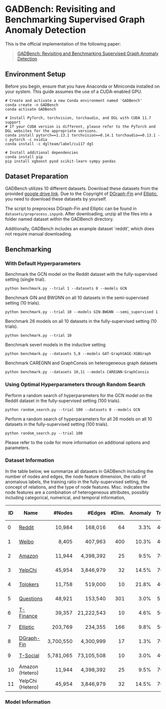 # GADBench: Revisiting and Benchmarking Supervised Graph Anomaly Detection

This is the official implementation of the following paper:

> [GADBench: Revisiting and Benchmarking Supervised Graph Anomaly Detection](https://arxiv.org/abs/2306.12251)

Environment Setup
---
Before you begin, ensure that you have Anaconda or Miniconda installed on your system. 
This guide assumes the use of a CUDA-enabled GPU.
```shell
# Create and activate a new Conda environment named 'GADBench'
conda create -n GADBench
conda activate GADBench

# Install PyTorch, torchvision, torchaudio, and DGL with CUDA 11.7 support
# If your CUDA version is different, please refer to the PyTorch and DGL websites for the appropriate versions.
conda install pytorch==1.13.1 torchvision==0.14.1 torchaudio==0.13.1 -c pytorch -c nvidia
conda install -c dglteam/label/cu117 dgl

# Install additional dependencies
conda install pip
pip install xgboost pyod scikit-learn sympy pandas
```

Dataset Preparation
---
GADBench utilizes 10 different datasets. 
Download these datasets from the provided [google drive link](https://drive.google.com/file/d/1txzXrzwBBAOEATXmfKzMUUKaXh6PJeR1/view?usp=sharing). 
Due to the Copyright of [DGraph-Fin](https://dgraph.xinye.com/introduction) and [Elliptic](https://www.kaggle.com/datasets/ellipticco/elliptic-data-set), you need to download these datasets by yourself. 

The script to preprocess DGraph-Fin and Elliptic can be found in `datasets/preprocess.inpynb`.
After downloading, unzip all the files into a folder named dataset within the GADBench directory.

Additionally, GADBench includes an example dataset `reddit', which does not require manual downloading.

Benchmarking
---

### With Default Hyperparameters

Benchmark the GCN model on the Reddit dataset with the fully-supervised setting (single trial).
```
python benchmark.py --trial 1 --datasets 0 --models GCN
```
Benchmark GIN and BWGNN on all 10 datasets in the semi-supervised setting (10 trials). 
```
python benchmark.py --trial 10 --models GIN-BWGNN --semi_supervised 1 
```
Benchmark 26 models on all 10 datasets in the fully-supervised setting (10 trials). 
```
python benchmark.py --trial 10
```
Benchmark severl models in the inductive setting
```
python benchmark.py --datasets 5,8 --models GAT-GraphSAGE-XGBGraph
```
Benchmark CAREGNN and GraphConsis on heterogeneous graph datasets 
```
python benchmark.py --datasets 10,11 --models CAREGNN-GraphConsis
```

### Using Optimal Hyperparameters through Random Search


Perform a random search of hyperparameters for the GCN model on the Reddit dataset in the fully-supervised setting (100 trials).
```
python random_search.py --trial 100 --datasets 0 --models GCN
```
Perform a random search of hyperparameters for all 26 models on all 10 datasets in the fully-supervised setting (100 trials). 

```
python random_search.py --trial 100
```
Please refer to the code for more information on additional options and parameters.


### Dataset Information
In the table below, we summarize all datasets in GADBench including the number of nodes and edges, the node feature dimension, the ratio of anomalous labels, the training ratio in the fully-supervised setting, the concept of relations, and the type of node features. Misc. indicates the node features are a combination of heterogeneous attributes, possibly including categorical, numerical, and temporal information, 

| ID | Name             |    #Nodes |     #Edges | #Dim. | Anomaly | Train | Relation Concept     | Feature Type      |
|----|------------------|----------:|-----------:|------:|--------:|------:|----------------------|-------------------|
| 0  | [Reddit](https://github.com/pygod-team/data)           |    10,984 |    168,016 |    64 |   3.3\% |  40\% | Under Same Post      | Text Embedding    |
| 1  | [Weibo](https://github.com/pygod-team/data)            |     8,405 |    407,963 |   400 |  10.3\% |  40\% | Under Same Hashtag   | Text Embedding    |
| 2  | [Amazon](https://docs.dgl.ai/en/latest/generated/dgl.data.FraudAmazonDataset.html#dgl.data.FraudAmazonDataset)           |    11,944 |  4,398,392 |    25 |   9.5\% |  70\% | Review Correlation   | Misc. Information |
| 3  | [YelpChi](https://docs.dgl.ai/en/latest/generated/dgl.data.FraudYelpDataset.html#dgl.data.FraudYelpDataset)          |    45,954 |  3,846,979 |    32 |  14.5\% |  70\% | Reviewer Interaction | Misc. Information |
| 4  | [Tolokers](https://docs.dgl.ai/en/latest/generated/dgl.data.TolokersDataset.html)         |    11,758 |    519,000 |    10 |  21.8\% |  40\% | Work Collaboration   | Misc. Information |
| 5  | [Questions](https://docs.dgl.ai/en/latest/generated/dgl.data.QuestionsDataset.html)        |    48,921 |    153,540 |   301 |   3.0\% |  52\% | Question Answering   | Text Embedding    |
| 6  | [T-Finance](https://github.com/squareRoot3/Rethinking-Anomaly-Detection)        |    39,357 | 21,222,543 |    10 |   4.6\% |  50\% | Transaction Record   | Misc. Information |
| 7  | [Elliptic](https://www.kaggle.com/datasets/ellipticco/elliptic-data-set)         |   203,769 |    234,355 |   166 |   9.8\% |  50\% | Payment Flow         | Misc. Information |
| 8  | [DGraph-Fin](https://dgraph.xinye.com/)       | 3,700,550 |  4,300,999 |    17 |   1.3\% |  70\% | Loan Guarantor       | Misc. Information |
| 9  | [T-Social](https://github.com/squareRoot3/Rethinking-Anomaly-Detection)         | 5,781,065 | 73,105,508 |    10 |   3.0\% |  40\% | Social Friendship    | Misc. Information |
| 10 | Amazon (Hetero)  |    11,944 |  4,398,392 |    25 |   9.5\% |  70\% | Review Correlation   | Misc. Information |
| 11 | YelpChi (Hetero) |    45,954 |  3,846,979 |    32 |  14.5\% |  70\% | Reviewer Interaction | Misc. Information |


### Model Information

